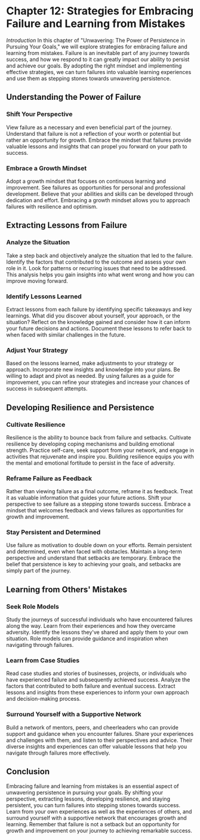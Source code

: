 Chapter 12: Strategies for Embracing Failure and Learning from Mistakes
=======================================================================

*Introduction* In this chapter of "Unwavering: The Power of Persistence in Pursuing Your Goals," we will explore strategies for embracing failure and learning from mistakes. Failure is an inevitable part of any journey towards success, and how we respond to it can greatly impact our ability to persist and achieve our goals. By adopting the right mindset and implementing effective strategies, we can turn failures into valuable learning experiences and use them as stepping stones towards unwavering persistence.

Understanding the Power of Failure
----------------------------------

### Shift Your Perspective

View failure as a necessary and even beneficial part of the journey. Understand that failure is not a reflection of your worth or potential but rather an opportunity for growth. Embrace the mindset that failures provide valuable lessons and insights that can propel you forward on your path to success.

### Embrace a Growth Mindset

Adopt a growth mindset that focuses on continuous learning and improvement. See failures as opportunities for personal and professional development. Believe that your abilities and skills can be developed through dedication and effort. Embracing a growth mindset allows you to approach failures with resilience and optimism.

Extracting Lessons from Failure
-------------------------------

### Analyze the Situation

Take a step back and objectively analyze the situation that led to the failure. Identify the factors that contributed to the outcome and assess your own role in it. Look for patterns or recurring issues that need to be addressed. This analysis helps you gain insights into what went wrong and how you can improve moving forward.

### Identify Lessons Learned

Extract lessons from each failure by identifying specific takeaways and key learnings. What did you discover about yourself, your approach, or the situation? Reflect on the knowledge gained and consider how it can inform your future decisions and actions. Document these lessons to refer back to when faced with similar challenges in the future.

### Adjust Your Strategy

Based on the lessons learned, make adjustments to your strategy or approach. Incorporate new insights and knowledge into your plans. Be willing to adapt and pivot as needed. By using failures as a guide for improvement, you can refine your strategies and increase your chances of success in subsequent attempts.

Developing Resilience and Persistence
-------------------------------------

### Cultivate Resilience

Resilience is the ability to bounce back from failure and setbacks. Cultivate resilience by developing coping mechanisms and building emotional strength. Practice self-care, seek support from your network, and engage in activities that rejuvenate and inspire you. Building resilience equips you with the mental and emotional fortitude to persist in the face of adversity.

### Reframe Failure as Feedback

Rather than viewing failure as a final outcome, reframe it as feedback. Treat it as valuable information that guides your future actions. Shift your perspective to see failure as a stepping stone towards success. Embrace a mindset that welcomes feedback and views failures as opportunities for growth and improvement.

### Stay Persistent and Determined

Use failure as motivation to double down on your efforts. Remain persistent and determined, even when faced with obstacles. Maintain a long-term perspective and understand that setbacks are temporary. Embrace the belief that persistence is key to achieving your goals, and setbacks are simply part of the journey.

Learning from Others' Mistakes
------------------------------

### Seek Role Models

Study the journeys of successful individuals who have encountered failures along the way. Learn from their experiences and how they overcame adversity. Identify the lessons they've shared and apply them to your own situation. Role models can provide guidance and inspiration when navigating through failures.

### Learn from Case Studies

Read case studies and stories of businesses, projects, or individuals who have experienced failure and subsequently achieved success. Analyze the factors that contributed to both failure and eventual success. Extract lessons and insights from these experiences to inform your own approach and decision-making process.

### Surround Yourself with a Supportive Network

Build a network of mentors, peers, and cheerleaders who can provide support and guidance when you encounter failures. Share your experiences and challenges with them, and listen to their perspectives and advice. Their diverse insights and experiences can offer valuable lessons that help you navigate through failures more effectively.

Conclusion
----------

Embracing failure and learning from mistakes is an essential aspect of unwavering persistence in pursuing your goals. By shifting your perspective, extracting lessons, developing resilience, and staying persistent, you can turn failures into stepping stones towards success. Learn from your own experiences as well as the experiences of others, and surround yourself with a supportive network that encourages growth and learning. Remember that failure is not a setback but an opportunity for growth and improvement on your journey to achieving remarkable success.

